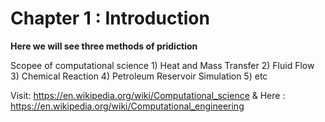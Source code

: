 # Chapter 1 : Introduction 



**Here we will see three methods of pridiction** 


Scopee of computational science    1) Heat and Mass Transfer 2) Fluid Flow 3) Chemical Reaction 4) Petroleum Reservoir Simulation 5) etc 


Visit: https://en.wikipedia.org/wiki/Computational_science
&
Here : https://en.wikipedia.org/wiki/Computational_engineering
